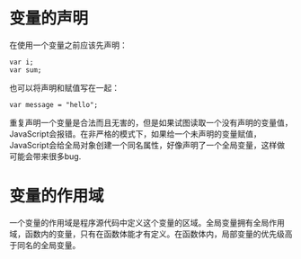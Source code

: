 # 变量的声明

在使用一个变量之前应该先声明：

    var i;
    var sum;

也可以将声明和赋值写在一起：

    var message = "hello";

重复声明一个变量是合法而且无害的，但是如果试图读取一个没有声明的变量值，JavaScript会报错。在非严格的模式下，如果给一个未声明的变量赋值，JavaScript会给全局对象创建一个同名属性，好像声明了一个全局变量，这样做可能会带来很多bug.

# 变量的作用域

一个变量的作用域是程序源代码中定义这个变量的区域。全局变量拥有全局作用域，函数内的变量，只有在函数体能才有定义。在函数体内，局部变量的优先级高于同名的全局变量。